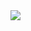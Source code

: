 <img align="center" src="https://images.unsplash.com/photo-1597175762374-e91e03fc91fe?ixlib=rb-1.2.1&auto=format&fit=crop&w=1412&q=80">
<!--
**yamilesquivel/yamilesquivel** is a ✨ _special_ ✨ repository because its `README.md` (this file) appears on your GitHub profile.

Here are some ideas to get you started:

- 🔭 I’m currently working on ...
- 🌱 I’m currently learning ...
- 👯 I’m looking to collaborate on ...
- 🤔 I’m looking for help with ...
- 💬 Ask me about ...
- 📫 How to reach me: ...
- 😄 Pronouns: ...
- ⚡ Fun fact: ...
-->






- - - - -



  
- - - - -
